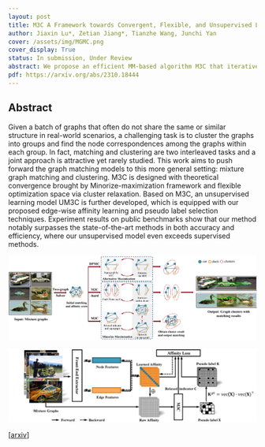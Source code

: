 ```yaml
---
layout: post
title: M3C A Framework towards Convergent, Flexible, and Unsupervised Learning of Mixture Graph Matching and Clustering
author: Jiaxin Lu*, Zetian Jiang*, Tianzhe Wang, Junchi Yan
cover: /assets/img/MGMC.png
cover_display: True
status: In submission, Under Review
abstract: We propose an efficient MM-based algorithm M3C that iteratively tackling graph matching and clustering problem. Based on M3C, an unsupervised learning model UM3C is further developed which is equipped with our devised edge-wise affinity learning and pseudo label selection techniques. Experimental results on public benchmarks show that our method notably surpasses the state-of-the-art methods in both accuracy and efficiency, where our unsupervised model even exceeds supervised methods.
pdf: https://arxiv.org/abs/2310.18444
---
```


## Abstract

Given a batch of graphs that often do not share the same or similar structure in real-world scenarios, a challenging task is to cluster the graphs into groups and find the node correspondences among the graphs within each group. In fact, matching and clustering are two interleaved tasks and a joint approach is attractive yet rarely studied. This work aims to push forward the graph matching models to this more general setting: mixture graph matching and clustering. M3C is designed with theoretical convergence brought by Minorize-maximization framework and flexible optimization space via cluster relaxation. Based on M3C, an unsupervised learning model UM3C is further developed, which is equipped with our proposed edge-wise affinity learning and pseudo label selection techniques. Experiment results on public benchmarks show that our method notably surpasses the state-of-the-art methods in both accuracy and efficiency, where our unsupervised model even exceeds supervised methods.

![m3c](/assets/img/m3c.png)

![um3c](/assets/img/um3c.png)

[[arxiv](https://arxiv.org/abs/2310.18444)]

